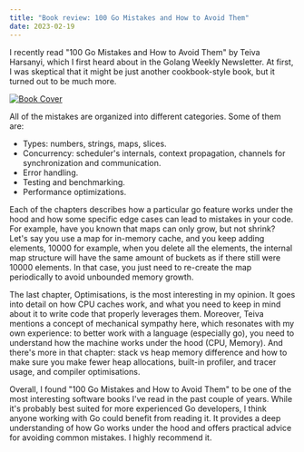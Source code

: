 ```yaml
---
title: "Book review: 100 Go Mistakes and How to Avoid Them"
date: 2023-02-19
---
```


I recently read "100 Go Mistakes and How to Avoid Them" by Teiva Harsanyi, which I first heard about in the Golang
Weekly Newsletter. At first, I was skeptical that it might be just another cookbook-style book, but it turned out to be
much more.

<!--more-->

[![Book Cover](https://images.manning.com/264/352/resize/book/9/5990f3c-19fb-4945-b024-7280e616773f/Harsanyi-HI.png)](https://www.manning.com/books/100-go-mistakes-and-how-to-avoid-them)

All of the mistakes are organized into different categories. Some of them are:
- Types: numbers, strings, maps, slices.
- Concurrency: scheduler's internals, context propagation, channels for synchronization and communication.
- Error handling.
- Testing and benchmarking.
- Performance optimizations.

Each of the chapters describes how a particular go feature works under the hood and how some specific edge cases can
lead to mistakes in your code. For example, have you known that maps can only grow, but not shrink? Let's say you use a
map for in-memory cache, and you keep adding elements, 10000 for example, when you delete all the elements, the internal
map structure will have the same amount of buckets as if there still were 10000 elements. In that case, you just need to
re-create the map periodically to avoid unbounded memory growth.

The last chapter, Optimisations, is the most interesting in my opinion. It goes into detail on how CPU caches work, and
what you need to keep in mind about it to write code that properly leverages them. Moreover, Teiva mentions a concept of
mechanical sympathy here, which resonates with my own experience: to better work with a language (especially go), you
need to understand how the machine works under the hood (CPU, Memory). And there's more in that chapter: stack vs heap
memory difference and how to make sure you make fewer heap allocations, built-in profiler, and tracer usage, and
compiler optimisations.

Overall, I found "100 Go Mistakes and How to Avoid Them" to be one of the most interesting software books I've read in
the past couple of years. While it's probably best suited for more experienced Go developers, I think anyone working
with Go could benefit from reading it. It provides a deep understanding of how Go works under the hood and offers
practical advice for avoiding common mistakes. I highly recommend it.
